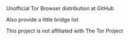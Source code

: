 Unofficial Tor Browser distribution at GitHub

Also provide a little bridge list

This project is not affiliated with The Tor Project
